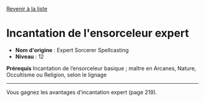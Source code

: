 [Revenir à la liste](list.md)

# Incantation de l'ensorceleur expert

 * **Nom d'origine** : Expert Sorcerer Spellcasting
 * **Niveau** : 12


<p><strong>Prérequis</strong> Incantation de l’ensorceleur basique ; maître en Arcanes, Nature, Occultisme ou Religion, selon le lignage</p>
<hr>
<p>Vous gagnez les avantages d’incantation expert (page 219).</p>
